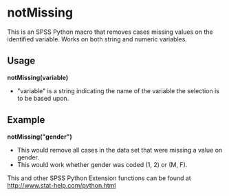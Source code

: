 # notMissing
This is an SPSS Python macro that removes cases missing values on the identified variable. Works on both string and numeric variables.

## Usage
**notMissing(variable)**
* "variable" is a string indicating the name of the variable the selection is to be based upon.

## Example
**notMissing("gender")**
* This would remove all cases in the data set that were missing a value on gender. 
* This would work whether gender was coded (1, 2) or (M, F).

This and other SPSS Python Extension functions can be found at http://www.stat-help.com/python.html
